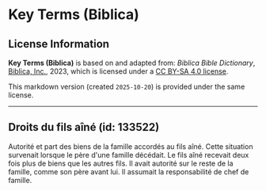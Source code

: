 # Key Terms (Biblica)

## License Information

**Key Terms (Biblica)** is based on and adapted from: _Biblica Bible Dictionary_, [Biblica, Inc.](https://www.biblica.com/), 2023, which is licensed under a [CC BY-SA 4.0 license](https://creativecommons.org/licenses/by-sa/4.0/legalcode.en).

This markdown version (created `2025-10-20`) is provided under the same license.



--------------------------------

## Droits du fils aîné (id: 133522)

Autorité et part des biens de la famille accordés au fils aîné. Cette situation survenait lorsque le père d'une famille décédait. Le fils aîné recevait deux fois plus de biens que les autres fils. Il avait autorité sur le reste de la famille, comme son père avant lui. Il assumait la responsabilité de chef de famille.



